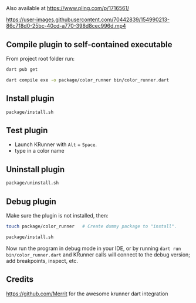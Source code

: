 ##
Also available at https://www.pling.com/p/1716561/

https://user-images.githubusercontent.com/70442839/154990213-86c718d0-25bc-40cd-a770-398d8cec996d.mp4

## Compile plugin to self-contained executable

From project root folder run:

```bash
dart pub get
```

```bash
dart compile exe -o package/color_runner bin/color_runner.dart
```


## Install plugin

```bash
package/install.sh
```


## Test plugin

- Launch KRunner with `Alt` + `Space`.
- type in a color name


## Uninstall plugin

```bash
package/uninstall.sh
```


## Debug plugin

Make sure the plugin is not installed, then:

```bash
touch package/color_runner   # Create dummy package to "install".
```

```bash
package/install.sh
```

Now run the program in debug mode in your IDE, or by running `dart run
bin/color_runner.dart` and KRunner calls will connect to the debug version; add
breakpoints, inspect, etc.

## Credits

https://github.com/Merrit for the awesome krunner dart integration

